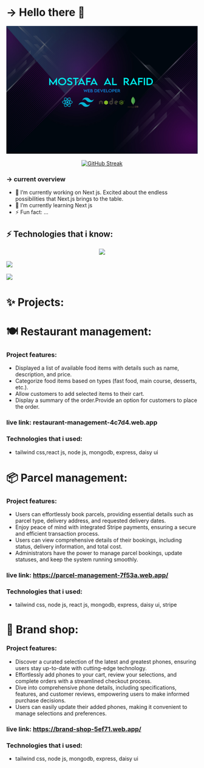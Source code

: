 # -> Hello there 👋

<img src="https://raw.githubusercontent.com/Rafid46/Rafid46/main/cover%202.jpg">

<p align="center">
<a href="https://git.io/streak-stats"><img src="https://github-readme-streak-stats.herokuapp.com?user=Rafid46&theme=tokyonight&border_radius=5.8&card_width=469" alt="GitHub Streak" /></a>
</p>

### -> current overview

- 🔭 I’m currently working on Next js. Excited about the endless possibilities that Next.js brings to the table.
- 🌱 I’m currently learning Next js
- ⚡ Fun fact: ...
  </br>

## ⚡ Technologies that i know:

<p align="center">
  <a href="https://skillicons.dev">
    <img src="https://skillicons.dev/icons?i=react,tailwind,nodejs,mongo,html,js,css,express,firebase,git" />
  </a>
</p>

![](https://github-profile-summary-cards.vercel.app/api/cards/profile-details?username=Rafid46&theme=2077)

![](https://github-profile-summary-cards.vercel.app/api/cards/stats?username=Rafid46&theme=2077)

# ✨ Projects:

# 🍽️ Restaurant management:

### Project features:

- Displayed a list of available food items with details such as name, description, and price.
- Categorize food items based on types (fast food, main course, desserts, etc.).
- Allow customers to add selected items to their cart.
- Display a summary of the order.Provide an option for customers to place the order.

### live link: restaurant-management-4c7d4.web.app

### Technologies that i used:

- tailwind css,react js, node js, mongodb, express, daisy ui

# 📦 Parcel management:

### Project features:

- Users can effortlessly book parcels, providing essential details such as parcel type, delivery address, and requested delivery dates.
- Enjoy peace of mind with integrated Stripe payments, ensuring a secure and efficient transaction process.
- Users can view comprehensive details of their bookings, including status, delivery information, and total cost.
- Administrators have the power to manage parcel bookings, update statuses, and keep the system running smoothly.

### live link: https://parcel-management-7f53a.web.app/

### Technologies that i used:

- tailwind css, node js, react js, mongodb, express, daisy ui, stripe

# 📱 Brand shop:

### Project features:

- Discover a curated selection of the latest and greatest phones, ensuring users stay up-to-date with cutting-edge technology.
- Effortlessly add phones to your cart, review your selections, and complete orders with a streamlined checkout process.
- Dive into comprehensive phone details, including specifications, features, and customer reviews, empowering users to make informed purchase decisions.
- Users can easily update their added phones, making it convenient to manage selections and preferences.

### live link: https://brand-shop-5ef71.web.app/

### Technologies that i used:

- tailwind css, node js, mongodb, express, daisy ui
